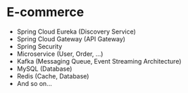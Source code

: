 # E-commerce 

- Spring Cloud Eureka (Discovery Service)
- Spring Cloud Gateway (API Gateway)
- Spring Security 
- Microservice (User, Order, ...)
- Kafka (Messaging Queue, Event Streaming Architecture)
- MySQL (Database)
- Redis (Cache, Database)
- And so on...